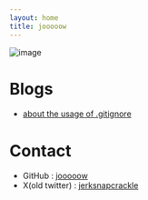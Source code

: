 ```yaml
---
layout: home
title: jooooow
---
```


![image](https://github.com/jooooow.png)

# Blogs

+ <a href="/archive/about_gitignore.html">about the usage of .gitignore</a>

# Contact

+ GitHub : <a href="https://github.com/jooooow">jooooow</a>
+ X(old twitter) : <a href="https://x.com/jerksnapcrackle">jerksnapcrackle</a>